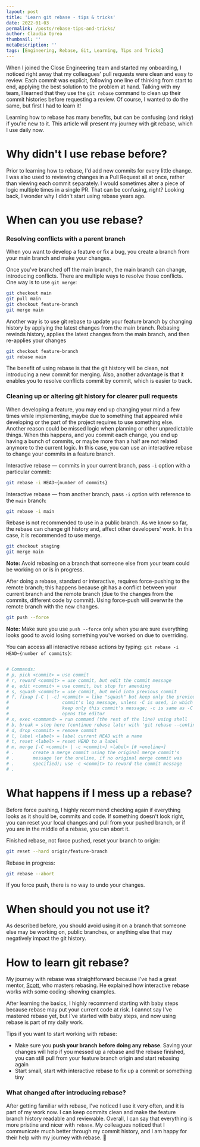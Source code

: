 ```yaml
---
layout: post
title: 'Learn git rebase - tips & tricks'
date: 2022-01-03
permalink: /posts/rebase-tips-and-tricks/
author: Claudia Oprea
thumbnail: ''
metaDescription: ''
tags: [Engineering, Rebase, Git, Learning, Tips and Tricks]
---
```


When I joined the Close Engineering team and started my onboarding, I noticed right away that my colleagues' pull requests were clean and easy to review. Each commit was explicit, following one line of thinking from start to end, applying the best solution to the problem at hand. Talking with my team, I learned that they use the `git rebase` command to clean up their commit histories before requesting a review. Of course, I wanted to do the same, but first I had to learn it!

Learning how to rebase has many benefits, but can be confusing (and risky) if you're new to it. This article will present my journey with git rebase, which I use daily now. 

# Why didn't I use rebase before?

Prior to learning how to rebase, I'd add new commits for every little change. I was also used to reviewing changes in a Pull Request all at once, rather than viewing each commit separately. I would sometimes alter a piece of logic multiple times in a single PR. That can be confusing, right? Looking back, I wonder why I didn't start using rebase years ago.

# When can you use rebase?

### Resolving conflicts with a parent branch

When you want to develop a feature or fix a bug, you create a branch from your main branch and make your changes. 

Once you've branched off the main branch, the main branch can change, introducing conflicts. There are multiple ways to resolve those conflicts. One way is to use `git merge`:

```sh
git checkout main
git pull main
git checkout feature-branch
git merge main
```

Another way is to use git rebase to update your feature branch by changing history by applying the latest changes from the main branch. Rebasing rewinds history, applies the latest changes from the main branch, and then re-applies your changes

```sh
git checkout feature-branch
git rebase main
```

The benefit of using rebase is that the git history will be clean, not introducing a new commit for merging. Also, another advantage is that it enables you to resolve conflicts commit by commit, which is easier to track.

### Cleaning up or altering git history for clearer pull requests

When developing a feature, you may end up changing your mind a few times while implementing, maybe due to something that appeared while developing or the part of the project requires to use something else. Another reason could be missed logic when planning or other unpredictable things. When this happens, and you commit each change, you end up having a bunch of commits, or maybe more than a half are not related anymore to the current logic. In this case, you can use an interactive rebase to change your commits in a feature branch.

Interactive rebase — commits in your current branch, pass `-i` option with a particular commit:

```sh
git rebase -i HEAD~{number of commits} 
```

Interactive rebase — from another branch, pass `-i` option with reference to the `main` branch:

```sh
git rebase -i main
```

Rebase is not recommended to use in a public branch. As we know so far, the rebase can change git history and, affect other developers' work. In this case, it is recommended to use merge.

```sh
git checkout staging
git merge main
```

**Note:** Avoid rebasing on a branch that someone else from your team could be working on or is in progress.

After doing a rebase, standard or interactive, requires force-pushing to the remote branch; this happens because git has a conflict between your current branch and the remote branch (due to the changes from the commits, different code by commit). Using force-push will overwrite the remote branch with the new changes.

```sh
git push --force
```

**Note:** Make sure you use `push --force` only when you are sure everything looks good to avoid losing something you've worked on due to overriding.

You can access all interactive rebase actions by typing: `git rebase -i HEAD~{number of commits}`:

```sh

# Commands:
# p, pick <commit> = use commit
# r, reword <commit> = use commit, but edit the commit message
# e, edit <commit> = use commit, but stop for amending
# s, squash <commit> = use commit, but meld into previous commit
# f, fixup [-C | -c] <commit> = like "squash" but keep only the previous
#                    commit's log message, unless -C is used, in which case
#                    keep only this commit's message; -c is same as -C but
#                    opens the editor
# x, exec <command> = run command (the rest of the line) using shell
# b, break = stop here (continue rebase later with 'git rebase --continue')
# d, drop <commit> = remove commit
# l, label <label> = label current HEAD with a name
# t, reset <label> = reset HEAD to a label
# m, merge [-C <commit> | -c <commit>] <label> [# <oneline>]
# .       create a merge commit using the original merge commit's
# .       message (or the oneline, if no original merge commit was
# .       specified); use -c <commit> to reword the commit message
# .
```

# What happens if I mess up a rebase?

Before force pushing, I highly recommend checking again if everything looks as it should be, commits and code. If something doesn't look right, you can reset your local changes and pull from your pushed branch, or if you are in the middle of a rebase, you can abort it.

Finished rebase, not force pushed, reset your branch to origin:

```sh
git reset --hard origin/feature-branch
```

Rebase in progress:

```sh
git rebase --abort
```

If you force push, there is no way to undo your changes.


# When should you not use it?

As described before, you should avoid using it on a branch that someone else may be working on, public branches, or anything else that may negatively impact the git history.

# How to learn git rebase?

My journey with rebase was straightforward because I've had a great mentor, [Scott](https://github.com/essmahr), who masters rebasing. He explained how interactive rebase works with some coding-showing examples.

After learning the basics, I highly recommend starting with baby steps because rebase may put your current code at risk. I cannot say I've mastered rebase yet, but I've started with baby steps, and now using rebase is part of my daily work.

Tips if you want to start working with rebase:

- Make sure you **push your branch before doing any rebase**. Saving your changes will help if you messed up a rebase and the rebase finished, you can still pull from your feature branch origin and start rebasing again
- Start small, start with interactive rebase to fix up a commit or something tiny


### What changed after introducing rebase?

After getting familiar with rebase, I've noticed I use it very often, and it is part of my work now. I can keep commits clean and make the feature branch history readable and reviewable. Overall, I can say that everything is more pristine and nicer with `rebase`.
My colleagues noticed that I communicate much better through my commit history, and I am happy for their help with my journey with rebase. 🚀 
